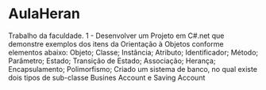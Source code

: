 # AulaHeran
Trabalho da faculdade.
1 - Desenvolver um Projeto em C#.net que demonstre exemplos dos itens da Orientação à Objetos conforme elementos abaixo:
Objeto;
Classe;
Instância;
Atributo;
Identificador;
Método;
Parâmetro;
Estado;
Transição de Estado;
Associação;
Herança;
Encapsulamento;
Polimorfismo;
Criado um sistema de banco, no qual existe dois tipos de sub-classe Busines Account e Saving Account
